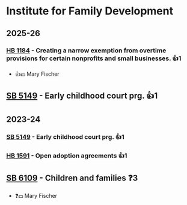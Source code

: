 # Institute for Family Development
## 2025-26

### [HB 1184](/bill/2025-26/hb/1184/) - Creating a narrow exemption from overtime provisions for certain nonprofits and small businesses. 👍1  
* 👍💵 Mary Fischer

## [SB 5149](/bill/2025-26/sb/5149/) - Early childhood court prg. 👍1  

## 2023-24

### [SB 5149](/bill/2023-24/sb/5149/) - Early childhood court prg. 👍1  

### [HB 1591](/bill/2023-24/hb/1591/) - Open adoption agreements 👍1  

## [SB 6109](/bill/2023-24/sb/6109/) - Children and families   ❓3
* ❓💵 Mary Fischer
